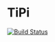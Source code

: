 # TiPi

[![Build Status](https://travis-ci.org/emmt/TiPi.jl.svg?branch=master)](https://travis-ci.org/emmt/TiPi.jl)
